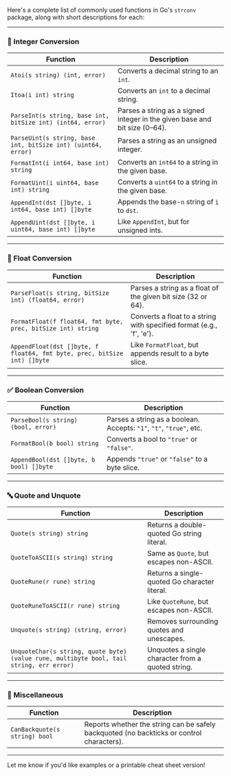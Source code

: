 Here's a complete list of commonly used functions in Go's `strconv` package, along with short descriptions for each:

---

### 🔢 Integer Conversion

|Function|Description|
|---|---|
|`Atoi(s string) (int, error)`|Converts a decimal string to an `int`.|
|`Itoa(i int) string`|Converts an `int` to a decimal string.|
|`ParseInt(s string, base int, bitSize int) (int64, error)`|Parses a string as a signed integer in the given base and bit size (0–64).|
|`ParseUint(s string, base int, bitSize int) (uint64, error)`|Parses a string as an unsigned integer.|
|`FormatInt(i int64, base int) string`|Converts an `int64` to a string in the given base.|
|`FormatUint(i uint64, base int) string`|Converts a `uint64` to a string in the given base.|
|`AppendInt(dst []byte, i int64, base int) []byte`|Appends the base-`n` string of `i` to `dst`.|
|`AppendUint(dst []byte, i uint64, base int) []byte`|Like `AppendInt`, but for unsigned ints.|

---

### 🧮 Float Conversion

|Function|Description|
|---|---|
|`ParseFloat(s string, bitSize int) (float64, error)`|Parses a string as a float of the given bit size (32 or 64).|
|`FormatFloat(f float64, fmt byte, prec, bitSize int) string`|Converts a float to a string with specified format (e.g., 'f', 'e').|
|`AppendFloat(dst []byte, f float64, fmt byte, prec, bitSize int) []byte`|Like `FormatFloat`, but appends result to a byte slice.|

---

### ✅ Boolean Conversion

|Function|Description|
|---|---|
|`ParseBool(s string) (bool, error)`|Parses a string as a boolean. Accepts: `"1"`, `"t"`, `"true"`, etc.|
|`FormatBool(b bool) string`|Converts a bool to `"true"` or `"false"`.|
|`AppendBool(dst []byte, b bool) []byte`|Appends `"true"` or `"false"` to a byte slice.|

---

### 🔤 Quote and Unquote

|Function|Description|
|---|---|
|`Quote(s string) string`|Returns a double-quoted Go string literal.|
|`QuoteToASCII(s string) string`|Same as `Quote`, but escapes non-ASCII.|
|`QuoteRune(r rune) string`|Returns a single-quoted Go character literal.|
|`QuoteRuneToASCII(r rune) string`|Like `QuoteRune`, but escapes non-ASCII.|
|`Unquote(s string) (string, error)`|Removes surrounding quotes and unescapes.|
|`UnquoteChar(s string, quote byte) (value rune, multibyte bool, tail string, err error)`|Unquotes a single character from a quoted string.|

---

### 🧪 Miscellaneous

|Function|Description|
|---|---|
|`CanBackquote(s string) bool`|Reports whether the string can be safely backquoted (no backticks or control characters).|

---

Let me know if you'd like examples or a printable cheat sheet version!